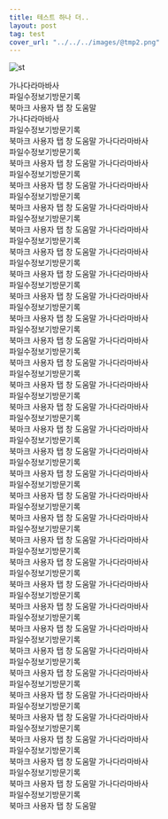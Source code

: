 ```yaml
---
title: 테스트 하나 더..
layout: post
tag: test
cover_url: "../../../images/@tmp2.png"
---
```


![st](../../../images/@tmp2.png)


가나다라마바사  
파일수정보기방문기록  
북마크 사용자 탭 창 도움말  
가나다라마바사  
파일수정보기방문기록  
북마크 사용자 탭 창 도움말  가나다라마바사  
파일수정보기방문기록  
북마크 사용자 탭 창 도움말  가나다라마바사  
파일수정보기방문기록  
북마크 사용자 탭 창 도움말  가나다라마바사  
파일수정보기방문기록  
북마크 사용자 탭 창 도움말  가나다라마바사  
파일수정보기방문기록  
북마크 사용자 탭 창 도움말  가나다라마바사  
파일수정보기방문기록  
북마크 사용자 탭 창 도움말  가나다라마바사  
파일수정보기방문기록  
북마크 사용자 탭 창 도움말  가나다라마바사  
파일수정보기방문기록  
북마크 사용자 탭 창 도움말  가나다라마바사  
파일수정보기방문기록  
북마크 사용자 탭 창 도움말  가나다라마바사  
파일수정보기방문기록  
북마크 사용자 탭 창 도움말  가나다라마바사  
파일수정보기방문기록  
북마크 사용자 탭 창 도움말  가나다라마바사  
파일수정보기방문기록  
북마크 사용자 탭 창 도움말  가나다라마바사  
파일수정보기방문기록  
북마크 사용자 탭 창 도움말  가나다라마바사  
파일수정보기방문기록  
북마크 사용자 탭 창 도움말  가나다라마바사  
파일수정보기방문기록  
북마크 사용자 탭 창 도움말  가나다라마바사  
파일수정보기방문기록  
북마크 사용자 탭 창 도움말  가나다라마바사  
파일수정보기방문기록  
북마크 사용자 탭 창 도움말  가나다라마바사  
파일수정보기방문기록  
북마크 사용자 탭 창 도움말  가나다라마바사  
파일수정보기방문기록  
북마크 사용자 탭 창 도움말  가나다라마바사  
파일수정보기방문기록  
북마크 사용자 탭 창 도움말  가나다라마바사  
파일수정보기방문기록  
북마크 사용자 탭 창 도움말  가나다라마바사  
파일수정보기방문기록  
북마크 사용자 탭 창 도움말  가나다라마바사  
파일수정보기방문기록  
북마크 사용자 탭 창 도움말  가나다라마바사  
파일수정보기방문기록  
북마크 사용자 탭 창 도움말  가나다라마바사  
파일수정보기방문기록  
북마크 사용자 탭 창 도움말  가나다라마바사  
파일수정보기방문기록  
북마크 사용자 탭 창 도움말  가나다라마바사  
파일수정보기방문기록  
북마크 사용자 탭 창 도움말  가나다라마바사  
파일수정보기방문기록  
북마크 사용자 탭 창 도움말  가나다라마바사  
파일수정보기방문기록  
북마크 사용자 탭 창 도움말  가나다라마바사  
파일수정보기방문기록  
북마크 사용자 탭 창 도움말  가나다라마바사  
파일수정보기방문기록  
북마크 사용자 탭 창 도움말